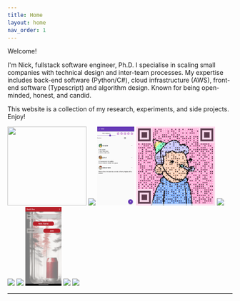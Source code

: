 ```yaml
---
title: Home
layout: home
nav_order: 1
---
```


Welcome!

I'm Nick, fullstack software engineer, Ph.D. I specialise in scaling small companies with technical design and inter-team processes. My expertise includes back-end software (Python/C\#), cloud infrastructure (AWS), front-end software (Typescript) and algorithm design. Known for being open-minded, honest, and candid.

This website is a collection of my research, experiments, and side projects. Enjoy!

<img src="../assets/images/headshot.jfif" style="width: 177px; height: 177px"/>
<img src="../assets/images/index06.png" style="height: 177px"/>

<img src="../assets/images/cocktail_bar01.png" style="height: 177px"/>
<img src="../assets/images/gif_code01.gif" style="width: 177px; height: 177px"/>
<img src="../assets/images/phd03.png" style="height: 177px"/>

<img src="../assets/images/index00.jpg" style="height: 177px"/>
<!-- <img src="../assets/images/index01.png" style="height: 177px"/> -->
<img src="../assets/images/index05.jpg" style="height: 177px"/>
<img src="../assets/images/drinking_game03.png" style="height: 177px"/>

<img src="../assets/images/index02.jpg" style="height: 177px"/>
<!-- <img src="../assets/images/index03.gif" style="height: 177px"/> -->
<!-- <img src="../assets/images/index04.png" style="height: 177px"/> -->
<img src="../assets/images/autonomous_challenge02.jpg" style="height: 177px"/>

---
